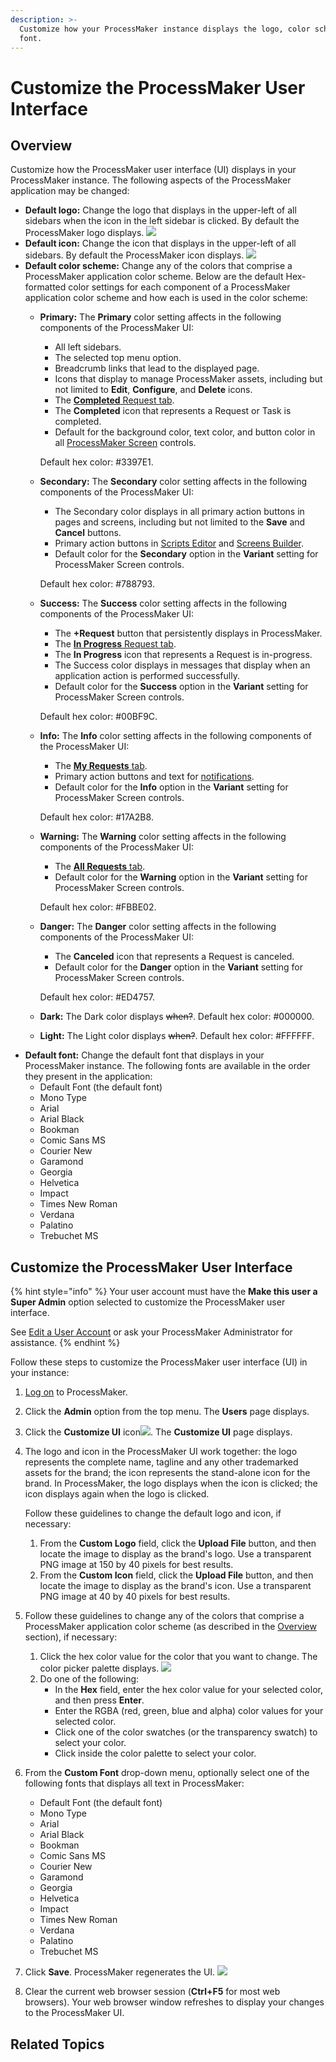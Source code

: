 ```yaml
---
description: >-
  Customize how your ProcessMaker instance displays the logo, color scheme, and
  font.
---
```


# Customize the ProcessMaker User Interface

## Overview

Customize how the ProcessMaker user interface \(UI\) displays in your ProcessMaker instance. The following aspects of the ProcessMaker application may be changed:

* **Default logo:** Change the logo that displays in the upper-left of all sidebars when the icon in the left sidebar is clicked. By default the ProcessMaker logo displays. ![](../.gitbook/assets/logo-processmaker-custom-ui-admin.png) 
* **Default icon:** Change the icon that displays in the upper-left of all sidebars. By default the ProcessMaker icon displays. ![](../.gitbook/assets/icon-processmaker-custom-ui-admin.png) 
* **Default color scheme:** Change any of the colors that comprise a ProcessMaker application color scheme. Below are the default Hex-formatted color settings for each component of a ProcessMaker application color scheme and how each is used in the color scheme:
  * **Primary:** The **Primary** color setting affects in the following components of the ProcessMaker UI:

    * All left sidebars.
    * The selected top menu option.
    * Breadcrumb links that lead to the displayed page.
    * Icons that display to manage ProcessMaker assets, including but not limited to **Edit**, **Configure**, and **Delete** icons.
    * The [**Completed** Request tab](../using-processmaker/requests/view-completed-requests.md#view-completed-requests-in-which-you-participated).
    * The **Completed** icon that represents a Request or Task is completed.
    * Default for the background color, text color, and button color in all [ProcessMaker Screen](../designing-processes/design-forms/what-is-a-form.md) controls.

    Default hex color: \#3397E1.

  * **Secondary:** The **Secondary** color setting affects in the following components of the ProcessMaker UI:

    * The Secondary color displays in all primary action buttons in pages and screens, including but not limited to the **Save** and **Cancel** buttons.
    * Primary action buttons in [Scripts Editor](../designing-processes/scripts/scripts-editor.md) and [Screens Builder](../designing-processes/design-forms/screens-builder/).
    * Default color for the **Secondary** option in the **Variant** setting for ProcessMaker Screen controls.

    Default hex color: \#788793.

  * **Success:** The **Success** color setting affects in the following components of the ProcessMaker UI:

    * The **+Request** button that persistently displays in ProcessMaker.
    * The [**In Progress** Request tab](../using-processmaker/requests/view-in-progress-requests.md#view-in-progress-requests-in-which-you-are-participating).
    * The **In Progress** icon that represents a Request is in-progress.
    * The Success color displays in messages that display when an application action is performed successfully.
    * Default color for the **Success** option in the **Variant** setting for ProcessMaker Screen controls.

    Default hex color: \#00BF9C.

  * **Info:** The **Info** color setting affects in the following components of the ProcessMaker UI:

    * The [**My Requests** tab](../using-processmaker/requests/view-started-requests.md#view-your-requests).
    * Primary action buttons and text for [notifications](../using-processmaker/notifications.md).
    * Default color for the **Info** option in the **Variant** setting for ProcessMaker Screen controls.

    Default hex color: \#17A2B8.

  * **Warning:** The **Warning** color setting affects in the following components of the ProcessMaker UI:

    * The [**All Requests** tab](../using-processmaker/requests/view-all-requests.md#view-all-requests-in-your-organization).
    * Default color for the **Warning** option in the **Variant** setting for ProcessMaker Screen controls.

    Default hex color: \#FBBE02.

  * **Danger:** The **Danger** color setting affects in the following components of the ProcessMaker UI:

    * The **Canceled** icon that represents a Request is canceled.
    * Default color for the **Danger** option in the **Variant** setting for ProcessMaker Screen controls.

    Default hex color: \#ED4757.

  * **Dark:** The Dark color displays ~~when?~~. Default hex color: \#000000.
  * **Light:** The Light color displays ~~when?~~. Default hex color: \#FFFFFF.
* **Default font:** Change the default font that displays in your ProcessMaker instance. The following fonts are available in the order they present in the application:
  * Default Font \(the default font\)
  * Mono Type
  * Arial
  * Arial Black
  * Bookman
  * Comic Sans MS
  * Courier New
  * Garamond
  * Georgia
  * Helvetica
  * Impact
  * Times New Roman
  * Verdana
  * Palatino
  * Trebuchet MS

## Customize the ProcessMaker User Interface

{% hint style="info" %}
Your user account must have the **Make this user a Super Admin** option selected to customize the ProcessMaker user interface.

See [Edit a User Account](add-users/manage-user-accounts/edit-a-user-account.md#edit-a-processmaker-user-account) or ask your ProcessMaker Administrator for assistance.
{% endhint %}

Follow these steps to customize the ProcessMaker user interface \(UI\) in your instance:

1. [Log on](../using-processmaker/log-in.md#log-in) to ProcessMaker.
2. Click the **Admin** option from the top menu. The **Users** page displays.
3. Click the **Customize UI** icon![](../.gitbook/assets/customize-ui-icon-admin.png). The **Customize UI** page displays.
4. The logo and icon in the ProcessMaker UI work together: the logo represents the complete name, tagline and any other trademarked assets for the brand; the icon represents the stand-alone icon for the brand. In ProcessMaker, the logo displays when the icon is clicked; the icon displays again when the logo is clicked.

   Follow these guidelines to change the default logo and icon, if necessary:

   1. From the **Custom Logo** field, click the **Upload File** button, and then locate the image to display as the brand's logo. Use a transparent PNG image at 150 by 40 pixels for best results.
   2. From the **Custom Icon** field, click the **Upload File** button, and then locate the image to display as the brand's icon. Use a transparent PNG image at 40 by 40 pixels for best results.

5. Follow these guidelines to change any of the colors that comprise a ProcessMaker application color scheme \(as described in the [Overview](customize-the-processmaker-user-interface.md) section\), if necessary:
   1. Click the hex color value for the color that you want to change. The color picker palette displays. ![](../.gitbook/assets/customize-ui-color-picker-palette-admin.png) 
   2. Do one of the following:
      * In the **Hex** field, enter the hex color value for your selected color, and then press **Enter**.
      * Enter the RGBA \(red, green, blue and alpha\) color values for your selected color.
      * Click one of the color swatches \(or the transparency swatch\) to select your color.
      * Click inside the color palette to select your color.
6. From the **Custom Font** drop-down menu, optionally select one of the following fonts that displays all text in ProcessMaker:
   * Default Font \(the default font\)
   * Mono Type
   * Arial
   * Arial Black
   * Bookman
   * Comic Sans MS
   * Courier New
   * Garamond
   * Georgia
   * Helvetica
   * Impact
   * Times New Roman
   * Verdana
   * Palatino
   * Trebuchet MS
7. Click **Save**. ProcessMaker regenerates the UI. ![](../.gitbook/assets/regenerate-css-files-message-customize-ui-admin.png) 
8. Clear the current web browser session \(**Ctrl+F5** for most web browsers\). Your web browser window refreshes to display your changes to the ProcessMaker UI.

## Related Topics



